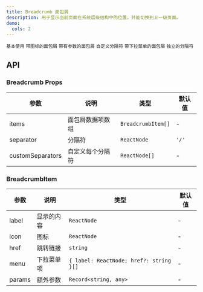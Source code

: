 ```yaml
---
title: Breadcrumb 面包屑
description: 用于显示当前页面在系统层级结构中的位置，并能切换到上一级页面。
demo:
  cols: 2
---
```



<code src="./demos/demo1.tsx" description="最简单的用法。">基本使用</code>
<code src="./demos/demo3.tsx" description="图标放在文字前面。">带图标的面包屑</code>
<code src="./demos/demo2.tsx" description="带有路由参数的。">带有参数的面包屑</code>
<code src="./demos/demo4.tsx" description="使用 `separator='>'` 可以自定义分隔符。">自定义分隔符</code>
<code src="./demos/demo5.tsx" description="面包屑支持下拉菜单。">带下拉菜单的面包屑</code>
<code src="./demos/demo6.tsx" description="自定义单独的分隔符。">独立的分隔符</code>

## API

### Breadcrumb Props

| 参数 | 说明 | 类型 | 默认值 |
| --- | --- | --- | --- |
| items | 面包屑数据项数组 | `BreadcrumbItem[]` | - |
| separator | 分隔符 | `ReactNode` | `'/'` |
| customSeparators | 自定义每个分隔符 | `ReactNode[]` | - |

### BreadcrumbItem

| 参数 | 说明 | 类型 | 默认值 |
| --- | --- | --- | --- |
| label | 显示的内容 | `ReactNode` | - |
| icon | 图标 | `ReactNode` | - |
| href | 跳转链接 | `string` | - |
| menu | 下拉菜单项 | `{ label: ReactNode; href?: string }[]` | - |
| params | 额外参数 | `Record<string, any>` | - |
